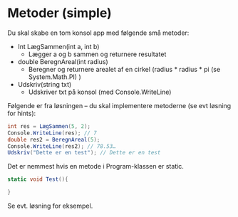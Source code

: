 ﻿# Metoder (simple)


Du skal skabe en tom konsol app med følgende små metoder:

* Int LægSammen(int a, int b)
  * Lægger a og b sammen og returnere resultatet
* double BeregnAreal(int radius)
  * Beregner og returnere arealet af en cirkel (radius * radius * pi (se System.Math.PI) )
* Udskriv(string txt)
  * Udskriver txt på konsol (med Console.WriteLine)

Følgende er fra løsningen – du skal implementere metoderne (se evt løsning for hints):

```csharp
int res = LægSammen(5, 2);
Console.WriteLine(res); // 7
double res2 = BeregnAreal(5);
Console.WriteLine(res2); // 78.53…
Udskriv("Dette er en test"); // Dette er en test
```

Det er nemmest hvis en metode i Program-klassen er static. 

```csharp
static void Test(){

}
```

Se evt. løsning for eksempel.

